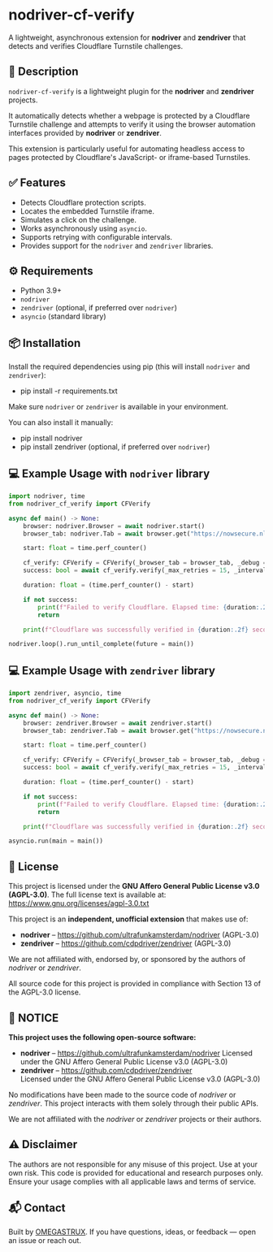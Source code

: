 # nodriver-cf-verify

A lightweight, asynchronous extension for **nodriver** and **zendriver** that detects and verifies Cloudflare Turnstile challenges.


## 🚀 Description

`nodriver-cf-verify` is a lightweight plugin for the **nodriver** and **zendriver** projects.

It automatically detects whether a webpage is protected by a Cloudflare Turnstile challenge and attempts to verify it using the browser automation interfaces provided by **nodriver** or **zendriver**.

This extension is particularly useful for automating headless access to pages protected by Cloudflare's JavaScript- or iframe-based Turnstiles.



## ✅ Features

- Detects Cloudflare protection scripts.
- Locates the embedded Turnstile iframe.
- Simulates a click on the challenge.
- Works asynchronously using `asyncio`.
- Supports retrying with configurable intervals.
- Provides support for the `nodriver` and `zendriver` libraries.


## ⚙️ Requirements

- Python 3.9+
- `nodriver`
- `zendriver` (optional, if preferred over `nodriver`)
- `asyncio` (standard library)


## 📦 Installation

Install the required dependencies using pip (this will install `nodriver` and `zendriver`):
- pip install -r requirements.txt

Make sure `nodriver` or `zendriver` is available in your environment.

You can also install it manually:
- pip install nodriver
- pip install zendriver (optional, if preferred over `nodriver`)


## 💻 Example Usage with `nodriver` library

```python
import nodriver, time
from nodriver_cf_verify import CFVerify

async def main() -> None:
    browser: nodriver.Browser = await nodriver.start()
    browser_tab: nodriver.Tab = await browser.get("https://nowsecure.nl")

    start: float = time.perf_counter()

    cf_verify: CFVerify = CFVerify(_browser_tab = browser_tab, _debug = True)
    success: bool = await cf_verify.verify(_max_retries = 15, _interval_between_retries = 1, _reload_page_after_n_retries = 0)

    duration: float = (time.perf_counter() - start)

    if not success:
        print(f"Failed to verify Cloudflare. Elapsed time: {duration:.2f} seconds.")
        return

    print(f"Cloudflare was successfully verified in {duration:.2f} seconds.")

nodriver.loop().run_until_complete(future = main())
```


## 💻 Example Usage with `zendriver` library

```python
import zendriver, asyncio, time
from nodriver_cf_verify import CFVerify

async def main() -> None:
    browser: zendriver.Browser = await zendriver.start()
    browser_tab: zendriver.Tab = await browser.get("https://nowsecure.nl")

    start: float = time.perf_counter()

    cf_verify: CFVerify = CFVerify(_browser_tab = browser_tab, _debug = True)
    success: bool = await cf_verify.verify(_max_retries = 15, _interval_between_retries = 1, _reload_page_after_n_retries = 0)

    duration: float = (time.perf_counter() - start)

    if not success:
        print(f"Failed to verify Cloudflare. Elapsed time: {duration:.2f} seconds.")
        return

    print(f"Cloudflare was successfully verified in {duration:.2f} seconds.")

asyncio.run(main = main())
```


## 📄 License

This project is licensed under the **GNU Affero General Public License v3.0 (AGPL-3.0)**.
The full license text is available at: <https://www.gnu.org/licenses/agpl-3.0.txt>

This project is an **independent, unofficial extension** that makes use of:
- **nodriver** – <https://github.com/ultrafunkamsterdam/nodriver> (AGPL-3.0)
- **zendriver** – <https://github.com/cdpdriver/zendriver> (AGPL-3.0)

We are not affiliated with, endorsed by, or sponsored by the authors of *nodriver* or *zendriver*.

All source code for this project is provided in compliance with Section 13 of the AGPL-3.0 license.


## 📝 NOTICE

**This project uses the following open-source software:**

- **nodriver** – <https://github.com/ultrafunkamsterdam/nodriver>
  Licensed under the GNU Affero General Public License v3.0 (AGPL-3.0)
- **zendriver** – <https://github.com/cdpdriver/zendriver>  
  Licensed under the GNU Affero General Public License v3.0 (AGPL-3.0)

No modifications have been made to the source code of *nodriver* or *zendriver*.
This project interacts with them solely through their public APIs.

We are not affiliated with the *nodriver* or *zendriver* projects or their authors.


## ⚠️ Disclaimer

The authors are not responsible for any misuse of this project. Use at your own risk. This code is provided for educational and research purposes only. Ensure your usage complies with all applicable laws and terms of service.


## 📬 Contact

Built by [OMEGASTRUX](https://github.com/omegastrux).
If you have questions, ideas, or feedback — open an issue or reach out.
